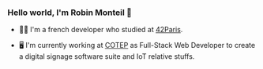 ### Hello world, I'm Robin Monteil 🤙

  - 👨‍🎓 I'm a french developer who studied at [42Paris](https://www.42.fr/).

  - 🖥 I'm currently working at [COTEP](https://cotep.fr) as Full-Stack Web Developer to create a digital signage software suite and IoT relative stuffs.

